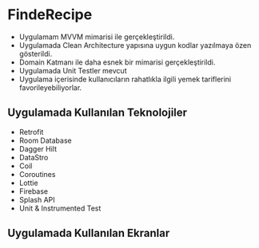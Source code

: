 # FindeRecipe

- Uygulamam MVVM mimarisi ile gerçekleştirildi.
- Uygulamada Clean Architecture yapısına uygun kodlar yazılmaya özen gösterildi.
- Domain Katmanı ile daha esnek bir mimarisi gerçekleştirildi.
- Uygulamada Unit Testler mevcut
- Uygulama içerisinde kullanıcıların rahatlıkla ilgili yemek tariflerini favorileyebiliyorlar.
  

## Uygulamada Kullanılan Teknolojiler

- Retrofit
- Room Database
- Dagger Hilt
- DataStro
- Coil
- Coroutines
- Lottie
- Firebase
- Splash API
- Unit & Instrumented Test


## Uygulamada Kullanılan Ekranlar

